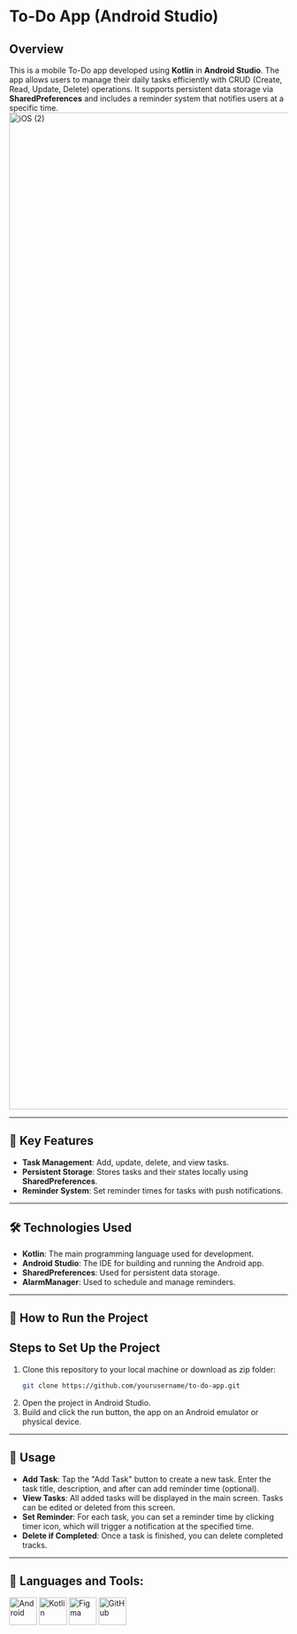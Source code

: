 # To-Do App (Android Studio)

## Overview
This is a mobile To-Do app developed using **Kotlin** in **Android Studio**. The app allows users to manage their daily tasks efficiently with CRUD (Create, Read, Update, Delete) operations. It supports persistent data storage via **SharedPreferences** and includes a reminder system that notifies users at a specific time.
<img width="1800" alt="iOS (2)" src="https://github.com/user-attachments/assets/e36ee230-215a-4270-9dee-082a64333d11">



---

## 🌟 Key Features

- **Task Management**: Add, update, delete, and view tasks.
- **Persistent Storage**: Stores tasks and their states locally using **SharedPreferences**.
- **Reminder System**: Set reminder times for tasks with push notifications.

---

## 🛠️ Technologies Used

- **Kotlin**: The main programming language used for development.
- **Android Studio**: The IDE for building and running the Android app.
- **SharedPreferences**: Used for persistent data storage.
- **AlarmManager**: Used to schedule and manage reminders.

---

## 🚀 How to Run the Project

## Steps to Set Up the Project

1. Clone this repository to your local machine or download as zip folder:
   ```bash
   git clone https://github.com/yourusername/to-do-app.git
2. Open the project in Android Studio.
3. Build and click the run button, the app on an Android emulator or physical device.

---

## 📲 Usage

- **Add Task**: Tap the "Add Task" button to create a new task. Enter the task title, description, and after can add reminder time (optional).
- **View Tasks**: All added tasks will be displayed in the main screen. Tasks can be edited or deleted from this screen.
- **Set Reminder**: For each task, you can set a reminder time by clicking timer icon, which will trigger a notification at the specified time.
- **Delete if Completed**: Once a task is finished, you can delete completed tracks.

---

## 🧰 Languages and Tools:
<p align="left">
  <img src="https://img.shields.io/badge/Android-3DDC84?style=for-the-badge&logo=android&logoColor=white" alt="Android" height="50">
  <img src="https://img.shields.io/badge/Kotlin-7F52FF?style=for-the-badge&logo=kotlin&logoColor=white" alt="Kotlin" height="50">
  <img src="https://img.shields.io/badge/Figma-F24E1E?style=for-the-badge&logo=figma&logoColor=white" alt="Figma" height="50">
  <img src="https://img.shields.io/badge/GitHub-181717?style=for-the-badge&logo=github&logoColor=white" alt="GitHub" height="50">
</p>











   
